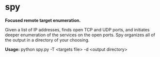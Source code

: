 # spy
<p><strong>Focused remote target enumeration.</strong></p>
<p>Given a list of IP addresses, finds open TCP and UDP ports, and initiates deeper enumeration of the services on the open ports. Spy organizes all of the output in a directory of your choosing.</p>

<strong>Usage:</strong> python spy.py -T \<targets file\> -d \<output directory\>
